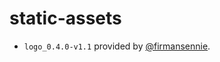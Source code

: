 # static-assets

- `logo_0.4.0-v1.1` provided by [@firmansennie](https://www.instagram.com/firmansenie/).

